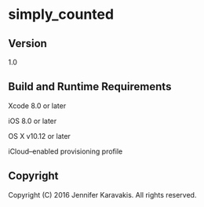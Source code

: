 # simply_counted

## Version

1.0

## Build and Runtime Requirements

Xcode 8.0 or later

iOS 8.0 or later

OS X v10.12 or later

iCloud–enabled provisioning profile

## Copyright
Copyright (C) 2016 Jennifer Karavakis. All rights reserved.
